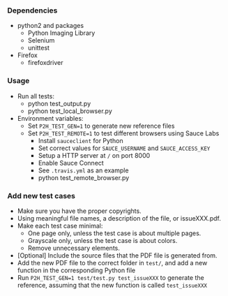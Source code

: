 ### Dependencies

- python2 and packages
  - Python Imaging Library
  - Selenium
  - unittest
- Firefox
  - firefoxdriver

### Usage
- Run all tests:
  - python test_output.py
  - python test_local_browser.py
- Environment variables:
  - Set `P2H_TEST_GEN=1` to generate new reference files
  - Set `P2H_TEST_REMOTE=1` to test different browsers using Sauce Labs
    - Install `sauceclient` for Python
    - Set correct values for `SAUCE_USERNAME` and `SAUCE_ACCESS_KEY`
    - Setup a HTTP server at `/` on port 8000
    - Enable Sauce Connect
    - See `.travis.yml` as an example
    - python test_remote_browser.py

### Add new test cases

- Make sure you have the proper copyrights.
- Using meaningful file names, a description of the file, or issueXXX.pdf.
- Make each test case minimal:
  - One page only, unless the test case is about multiple pages.
  - Grayscale only, unless the test case is about colors.
  - Remove unnecessary elements.
- [Optional] Include the source files that the PDF file is generated from.
- Add the new PDF file to the correct folder in `test/`, and add a new function in the corresponding Python file
- Run `P2H_TEST_GEN=1 test/test.py test_issueXXX` to generate the reference, assuming that the new function is called `test_issueXXX`
